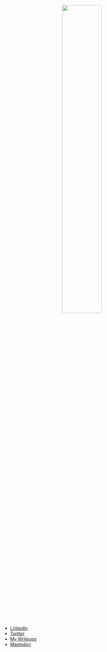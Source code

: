 

<div align="center">

<img src="https://user-images.githubusercontent.com/4659186/221346384-4bbc4d1d-3a0e-4e4a-9d92-352175ea0f4b.png" width="50%" height="50%"></center>
</div>

- [LinkedIn](https://www.linkedin.com/in/valsamaras/)
- [Twitter](https://twitter.com/Ch0pin)
- [My Writeups](https://valsamaras.medium.com/)<br>
- <a rel="me" href="https://infosec.exchange/@ch0pin">Mastodon</a>
